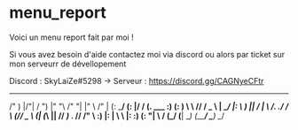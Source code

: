 # menu_report
Voici un menu report fait par moi !

Si vous avez besoin d'aide contactez moi via discord ou alors par ticket sur mon serveurr de dévellopement

Discord : SkyLaiZe#5298 -> Serveur : https://discord.gg/CAGNyeCFtr
  ________   __   ___     ________     _______   ___      ___
 /"       ) |/"| /  ")   |"      "\   /"     "| |"  \    /"  |
(:   \___/  (: |/   /    (.  ___  :) (: ______)  \   \  //  /
 \___  \    |    __/     |: \   ) ||  \/    |     \\  \/. ./
  __/  \\   (// _  \     (| (___\ ||  // ___)_     \.    //
 /" \   :)  |: | \  \    |:       :) (:      "|     \\   /
(_______/   (__|  \__)   (________/   \_______)      \__/
